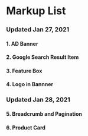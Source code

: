 # Markup List

### Updated Jan 27, 2021

#### 1. AD Banner

#### 2. Google Search Result Item

#### 3. Feature Box

#### 4. Logo in Bannner

### Updated Jan 28, 2021

#### 5. Breadcrumb and Pagination

#### 6. Product Card

